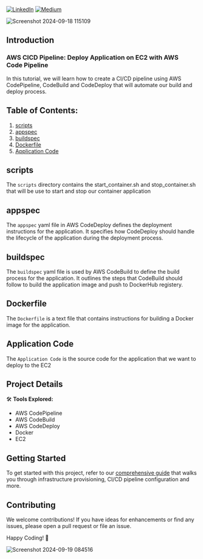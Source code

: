 [![LinkedIn](https://img.shields.io/badge/Connect%20with%20me%20on-LinkedIn-blue.svg)](https://www.linkedin.com/in/gyenoch/)
[![Medium](https://img.shields.io/badge/Medium-12100E?style=for-the-badge&logo=medium&logoColor=white)](https://medium.com/@www.gyenoch)

![Screenshot 2024-09-18 115109](https://github.com/user-attachments/assets/8494e149-61a4-4d5f-9a50-048b9dd17e64)

## Introduction
### AWS CICD Pipeline: Deploy Application on EC2 with AWS Code Pipeline
In this tutorial, we will learn how to create a CI/CD pipeline using AWS CodePipeline, CodeBuild and CodeDeploy that will automate our build and deploy process.

## Table of Contents:

1. [scripts](#scripts)
2. [appspec](#appspec)
3. [buildspec](#buildspec)
4. [Dockerfile](#Dockerfile)
5. [Application Code](#ApplicationCode)


## scripts
The `scripts` directory contains the start_container.sh and stop_container.sh that will be use to start and stop our container application

## appspec
The `appspec` yaml file in AWS CodeDeploy defines the deployment instructions for the application. It specifies how CodeDeploy should handle the lifecycle of the application during the deployment process.

## buildspec
The `buildspec` yaml file is used by AWS CodeBuild to define the build process for the application. It outlines the steps that CodeBuild should follow to build the application image and push to DockerHub registery.

## Dockerfile
The `Dockerfile` is a text file that contains instructions for building a Docker image for the application.

## Application Code
The `Application Code` is the source code for the application that we want to deploy to the EC2

## Project Details
🛠️ **Tools Explored:**
- AWS CodePipeline
- AWS CodeBuild
- AWS CodeDeploy
- Docker
- EC2

## Getting Started
To get started with this project, refer to our [comprehensive guide](https://medium.com/@www.gyenoch/aws-cicd-pipeline-deploy-application-on-ec2-with-aws-code-pipeline-c93dbc283679) that walks you through infrastructure provisioning, CI/CD pipeline configuration and more.

## Contributing
We welcome contributions! If you have ideas for enhancements or find any issues, please open a pull request or file an issue.

Happy Coding! 🚀

![Screenshot 2024-09-19 084516](https://github.com/user-attachments/assets/1ecfb732-baf9-40fb-97e3-e708ad1ad8ac)
